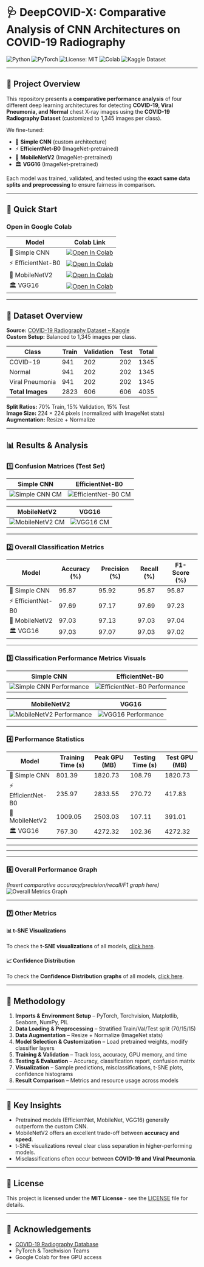 # 🩺 DeepCOVID-X: Comparative Analysis of CNN Architectures on COVID-19 Radiography

![Python](https://img.shields.io/badge/Python-3.9%2B-blue?logo=python&logoColor=white)
![PyTorch](https://img.shields.io/badge/PyTorch-1.12+-ee4c2c?logo=pytorch&logoColor=white)
![License: MIT](https://img.shields.io/badge/License-MIT-green.svg)
![Colab](https://img.shields.io/badge/Run%20on-Colab-orange?logo=googlecolab)
![Kaggle Dataset](https://img.shields.io/badge/Dataset-Kaggle-blue?logo=kaggle)

---

## 📖 Project Overview
This repository presents a **comparative performance analysis** of four different deep learning architectures for detecting **COVID-19, Viral Pneumonia, and Normal** chest X-ray images using the **COVID-19 Radiography Dataset** (customized to 1,345 images per class).

We fine-tuned:
- 🧠 **Simple CNN** (custom architecture)
- ⚡ **EfficientNet-B0** (ImageNet-pretrained)
- 📱 **MobileNetV2** (ImageNet-pretrained)
- 🏛 **VGG16** (ImageNet-pretrained)

Each model was trained, validated, and tested using the **exact same data splits and preprocessing** to ensure fairness in comparison.

---

## 🚀 Quick Start

### Open in Google Colab

| Model | Colab Link |
|-------|------------|
| 🧠 Simple CNN | [![Open In Colab](https://colab.research.google.com/assets/colab-badge.svg)](https://colab.research.google.com/github/HussamUmer/Vision4Healthcare/blob/main/DeepCovid_X/Colab%20Notebooks/CNN_Covid_Radiography.ipynb) |
| ⚡ EfficientNet-B0 | [![Open In Colab](https://colab.research.google.com/assets/colab-badge.svg)](https://colab.research.google.com/github/HussamUmer/Vision4Healthcare/blob/main/DeepCovid_X/Colab%20Notebooks/EfficientNet_Covid_Radiography.ipynb) |
| 📱 MobileNetV2 | [![Open In Colab](https://colab.research.google.com/assets/colab-badge.svg)](https://colab.research.google.com/github/HussamUmer/Vision4Healthcare/blob/main/DeepCovid_X/Colab%20Notebooks/MobileNet_Covid_Radiography.ipynb) |
| 🏛 VGG16 | [![Open In Colab](https://colab.research.google.com/assets/colab-badge.svg)](https://colab.research.google.com/github/HussamUmer/Vision4Healthcare/blob/main/DeepCovid_X/Colab%20Notebooks/VGG16_Covid_Radiography.ipynb) |

---

## 📂 Dataset Overview

**Source:** [COVID-19 Radiography Dataset – Kaggle](https://www.kaggle.com/tawsifurrahman/covid19-radiography-database)  
**Custom Setup:** Balanced to 1,345 images per class.

| Class            | Train | Validation | Test | Total |
|------------------|-------|------------|------|-------|
| COVID-19         | 941   | 202        | 202  | 1345  |
| Normal           | 941   | 202        | 202  | 1345  |
| Viral Pneumonia  | 941   | 202        | 202  | 1345  |
| **Total Images** | 2823  | 606        | 606  | 4035  |

**Split Ratios:** 70% Train, 15% Validation, 15% Test  
**Image Size:** 224 × 224 pixels (normalized with ImageNet stats)  
**Augmentation:** Resize + Normalize

---

## 📊 Results & Analysis

### 1️⃣ Confusion Matrices (Test Set)


| **Simple CNN** | **EfficientNet-B0** |
|----------------|----------------------|
| ![Simple CNN CM](https://github.com/HussamUmer/Vision4Healthcare/blob/main/DeepCovid_X/Results_Graphs/ConfusionMatrices/cnncm.png) | ![EfficientNet-B0 CM](https://github.com/HussamUmer/Vision4Healthcare/blob/main/DeepCovid_X/Results_Graphs/ConfusionMatrices/efficientnetcm.png) |

| **MobileNetV2** | **VGG16** |
|------------------|------------|
| ![MobileNetV2 CM](https://github.com/HussamUmer/Vision4Healthcare/blob/main/DeepCovid_X/Results_Graphs/ConfusionMatrices/Mobilenetcm.png) | ![VGG16 CM](https://github.com/HussamUmer/Vision4Healthcare/blob/main/DeepCovid_X/Results_Graphs/ConfusionMatrices/vgg16cm.png) |


---

### 2️⃣ Overall Classification Metrics

| Model | Accuracy (%) | Precision (%) | Recall (%) | F1-Score (%) |
|-------|--------------|---------------|------------|--------------|
| 🧠 Simple CNN | 95.87 | 95.92 | 95.87 | 95.87 |
| ⚡ EfficientNet-B0 | 97.69 | 97.17 | 97.69 | 97.23 |
| 📱 MobileNetV2 | 97.03 | 97.13 | 97.03 | 97.04 |
| 🏛 VGG16 | 97.03 | 97.07 | 97.03 | 97.02 |

---

### 3️⃣ Classification Performance Metrics Visuals

| **Simple CNN** | **EfficientNet-B0** |
|----------------|----------------------|
| ![Simple CNN Performance](https://github.com/HussamUmer/Vision4Healthcare/blob/main/DeepCovid_X/Results_Graphs/ClassificationPerformanceMetrics/cnnclass.png) | ![EfficientNet-B0 Performance](https://github.com/HussamUmer/Vision4Healthcare/blob/main/DeepCovid_X/Results_Graphs/ClassificationPerformanceMetrics/efficientnetclass.png) |

| **MobileNetV2** | **VGG16** |
|------------------|------------|
| ![MobileNetV2 Performance](https://github.com/HussamUmer/Vision4Healthcare/blob/main/DeepCovid_X/Results_Graphs/ClassificationPerformanceMetrics/mobilenetclass.png) | ![VGG16 Performance](https://github.com/HussamUmer/Vision4Healthcare/blob/main/DeepCovid_X/Results_Graphs/ClassificationPerformanceMetrics/vgg16class.png) |


---

### 4️⃣ Performance Statistics


| Model | Training Time (s) | Peak GPU (MB) | Testing Time (s) | Test GPU (MB) |
|-------|-----------------|---------------|-----------------|---------------|
| 🧠 Simple CNN | 801.39 | 1820.73 | 108.79 | 1820.73 |
| ⚡ EfficientNet-B0 | 235.97 | 2833.55 | 270.72 | 417.83 |
| 📱 MobileNetV2 | 1009.05 | 2503.03 | 107.11 | 391.01 |
| 🏛 VGG16 | 767.30 | 4272.32 | 102.36 | 4272.32 |


---


---








---

### 6️⃣ Overall Performance Graph

*(Insert comparative accuracy/precision/recall/F1 graph here)*  
![Overall Metrics Graph](path/to/overall_graph.png)

---
### 7️⃣ Other Metrics

#### 📊 t-SNE Visualizations

To check the **t-SNE visualizations** of all models, [click here](https://github.com/HussamUmer/Vision4Healthcare/tree/main/DeepCovid_X/Results_Graphs/tsne).


#### 📈 Confidence Distribution

To check the **Confidence Distribution graphs** of all models, [click here](https://github.com/HussamUmer/Vision4Healthcare/tree/main/DeepCovid_X/Results_Graphs/ConfidenceDistribution).


---

## 📜 Methodology

1. **Imports & Environment Setup** – PyTorch, Torchvision, Matplotlib, Seaborn, NumPy, PIL  
2. **Data Loading & Preprocessing** – Stratified Train/Val/Test split (70/15/15)  
3. **Data Augmentation** – Resize + Normalize (ImageNet stats)  
4. **Model Selection & Customization** – Load pretrained weights, modify classifier layers  
5. **Training & Validation** – Track loss, accuracy, GPU memory, and time  
6. **Testing & Evaluation** – Accuracy, classification report, confusion matrix  
7. **Visualization** – Sample predictions, misclassifications, t-SNE plots, confidence histograms  
8. **Result Comparison** – Metrics and resource usage across models

---

## 📌 Key Insights
- Pretrained models (EfficientNet, MobileNet, VGG16) generally outperform the custom CNN.
- MobileNetV2 offers an excellent trade-off between **accuracy and speed**.
- t-SNE visualizations reveal clear class separation in higher-performing models.
- Misclassifications often occur between **COVID-19 and Viral Pneumonia**.

---

## 📜 License
This project is licensed under the **MIT License** - see the [LICENSE](LICENSE) file for details.

---

## 🙌 Acknowledgements
- [COVID-19 Radiography Database](https://www.kaggle.com/tawsifurrahman/covid19-radiography-database)  
- PyTorch & Torchvision Teams  
- Google Colab for free GPU access


